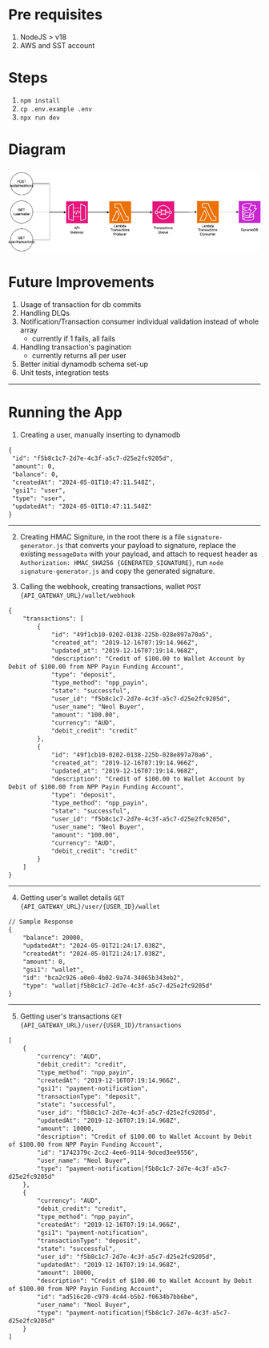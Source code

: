 # Pre requisites
1. NodeJS > v18
2. AWS and SST account

# Steps
1. `npm install`
2. `cp .env.example .env`
3. `npx run dev`

# Diagram
![Diagram](valorem.drawio.png)
---
# Future Improvements
1. Usage of transaction for db commits
2. Handling DLQs
3. Notification/Transaction consumer individual validation instead of whole array
    - currently if 1 fails, all fails
4. Handling transaction's pagination
    - currently returns all per user
5. Better initial dynamodb schema set-up
6. Unit tests, integration tests
---
# Running the App
1. Creating a user, manually inserting to dynamodb
```
{
 "id": "f5b8c1c7-2d7e-4c3f-a5c7-d25e2fc9205d",
 "amount": 0,
 "balance": 0,
 "createdAt": "2024-05-01T10:47:11.548Z",
 "gsi1": "user",
 "type": "user",
 "updatedAt": "2024-05-01T10:47:11.548Z"
}
```
---
2. Creating HMAC Signiture, in the root there is a file `signature-generator.js` that converts your payload to signature, 
replace the existing `messageData` with your payload, and attach to request header as `Authorization: HMAC_SHA256 {GENERATED_SIGNATURE}`, run `node signature-generator.js` and copy the generated signature.

3. Calling the webhook, creating transactions, wallet
`POST {API_GATEWAY_URL}/wallet/webhook`
```
{
    "transactions": [
        {
            "id": "49f1cb10-0202-0138-225b-028e897a70a5",
            "created_at": "2019-12-16T07:19:14.966Z",
            "updated_at": "2019-12-16T07:19:14.968Z",
            "description": "Credit of $100.00 to Wallet Account by Debit of $100.00 from NPP Payin Funding Account",
            "type": "deposit",
            "type_method": "npp_payin",
            "state": "successful",
            "user_id": "f5b8c1c7-2d7e-4c3f-a5c7-d25e2fc9205d",
            "user_name": "Neol Buyer",
            "amount": "100.00",
            "currency": "AUD",
            "debit_credit": "credit"
        },
        {
            "id": "49f1cb10-0202-0138-225b-028e897a70a6",
            "created_at": "2019-12-16T07:19:14.966Z",
            "updated_at": "2019-12-16T07:19:14.968Z",
            "description": "Credit of $100.00 to Wallet Account by Debit of $100.00 from NPP Payin Funding Account",
            "type": "deposit",
            "type_method": "npp_payin",
            "state": "successful",
            "user_id": "f5b8c1c7-2d7e-4c3f-a5c7-d25e2fc9205d",
            "user_name": "Neol Buyer",
            "amount": "100.00",
            "currency": "AUD",
            "debit_credit": "credit"
        }
    ]
}
```
---
4. Getting user's wallet details `GET {API_GATEWAY_URL}/user/{USER_ID}/wallet`
```
// Sample Response
{
    "balance": 20000,
    "updatedAt": "2024-05-01T21:24:17.038Z",
    "createdAt": "2024-05-01T21:24:17.038Z",
    "amount": 0,
    "gsi1": "wallet",
    "id": "bca2c926-a0e0-4b02-9a74-34065b343eb2",
    "type": "wallet|f5b8c1c7-2d7e-4c3f-a5c7-d25e2fc9205d"
}
```
---
5. Getting user's transactions `GET {API_GATEWAY_URL}/user/{USER_ID}/transactions`
```
[
    {
        "currency": "AUD",
        "debit_credit": "credit",
        "type_method": "npp_payin",
        "createdAt": "2019-12-16T07:19:14.966Z",
        "gsi1": "payment-notification",
        "transactionType": "deposit",
        "state": "successful",
        "user_id": "f5b8c1c7-2d7e-4c3f-a5c7-d25e2fc9205d",
        "updatedAt": "2019-12-16T07:19:14.968Z",
        "amount": 10000,
        "description": "Credit of $100.00 to Wallet Account by Debit of $100.00 from NPP Payin Funding Account",
        "id": "1742379c-2cc2-4ee6-9114-9dced3ee9556",
        "user_name": "Neol Buyer",
        "type": "payment-notification|f5b8c1c7-2d7e-4c3f-a5c7-d25e2fc9205d"
    },
    {
        "currency": "AUD",
        "debit_credit": "credit",
        "type_method": "npp_payin",
        "createdAt": "2019-12-16T07:19:14.966Z",
        "gsi1": "payment-notification",
        "transactionType": "deposit",
        "state": "successful",
        "user_id": "f5b8c1c7-2d7e-4c3f-a5c7-d25e2fc9205d",
        "updatedAt": "2019-12-16T07:19:14.968Z",
        "amount": 10000,
        "description": "Credit of $100.00 to Wallet Account by Debit of $100.00 from NPP Payin Funding Account",
        "id": "ad516c20-c979-4c44-b5b2-f0634b7bb6be",
        "user_name": "Neol Buyer",
        "type": "payment-notification|f5b8c1c7-2d7e-4c3f-a5c7-d25e2fc9205d"
    }
]
```
